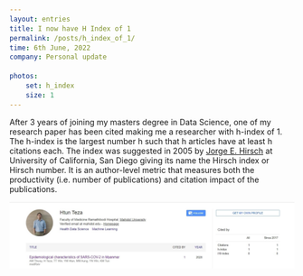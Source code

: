 ```yaml
---
layout: entries
title: I now have H Index of 1
permalink: /posts/h_index_of_1/
time: 6th June, 2022
company: Personal update

photos:
    set: h_index
    size: 1
---
```


After 3 years of joining my masters degree in Data Science, one of my research paper has been cited making me a researcher with h-index of 1. <span /> The h-index is the largest number h such that h articles have at least h citations each. The index was suggested in 2005 by [Jorge E. Hirsch](https://en.wikipedia.org/wiki/Jorge_E._Hirsch "Jorge E. Hirsch @ Wikipedia") at University of California, San Diego giving its name the Hirsch index or Hirsch number. It is an author-level metric that measures both the productivity (i.e. number of publications) and citation impact of the publications.

<div id="photos">
	<img class="landscape" src="/assets/photos/h_index-1.jpg" title="Google Scholar showing citation count for the paper and H-index for Htun Teza profile" alt="Google Scholar showing citation count for the paper and H-index for Htun Teza profile"/>
</div>